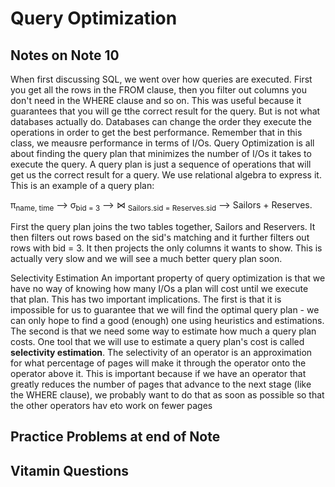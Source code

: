# Query Optimization

## Notes on Note 10
When first discussing SQL, we went over how queries are executed. First you get all the rows in the FROM clause, then you filter out columns you don't need in the WHERE clause and so on. This was useful because it guarantees that you will ge tthe correct result for the query. But is not what databases actually do. Databases can change the order they execute the operations in order to get the best performance. Remember that in this class, we meausre performance in terms of I/Os. Query Optimization is all about finding the query plan that minimizes the number of I/Os it takes to execute the query. A query plan is just a sequence of operations that will get us the correct result for a query. We use relational algebra to express it. This is an example of a query plan:

π<sub>name, time</sub> --> σ<sub>bid = 3</sub> --> ⋈ <sub>Sailors.sid = Reserves.sid</sub> --> Sailors + Reserves.

First the query plan joins the two tables together, Sailors and Reservers. It then filters out rows based on the sid's matching and it further filters out rows with bid = 3. It then projects the only columns it wants to show. This is actually very slow and we will see a much better query plan soon.

Selectivity Estimation
An important property of query optimization is that we have no way of knowing how many I/Os a plan will cost until we execute that plan. This has two important implications. The first is that it is impossible for us to guarantee that we will find the optimal query plan - we can only hope to find a good (enough) one using heuristics and estimations. The second is that we need some way to estimate how much a query plan costs. One tool that we will use to estimate a query plan's cost is called **selectivity estimation**. The selectivity of an operator is an approximation for what percentage of pages will make it through the operator onto the operator above it. This is important because if we have an operator that greatly reduces the number of pages that advance to the next stage (like the WHERE clause), we probably want to do that as soon as possible so that the other operators hav eto work on fewer pages


## Practice Problems at end of Note


## Vitamin Questions


